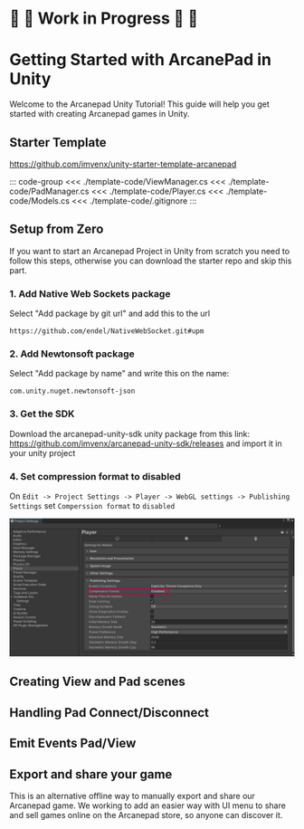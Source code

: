 # 🚧 👷 Work in Progress 👷 🚧
##
# Getting Started with ArcanePad in Unity

Welcome to the Arcanepad Unity Tutorial! This guide will help you get started with creating Arcanepad games in Unity.

## Starter Template

<YoutubeEmbed video-id="27YDLVHISog" />

https://github.com/imvenx/unity-starter-template-arcanepad

::: code-group
<<< ./template-code/ViewManager.cs
<<< ./template-code/PadManager.cs
<<< ./template-code/Player.cs
<<< ./template-code/Models.cs
<<< ./template-code/.gitignore
:::

## Setup from Zero

If you want to start an Arcanepad Project in Unity from scratch you need to follow this steps, otherwise you can download the starter repo and skip this part.

<YoutubeEmbed video-id="3Ehlu9WlKwU" />

### 1. Add Native Web Sockets package
Select "Add package by git url" and add this to the url
```
https://github.com/endel/NativeWebSocket.git#upm
```

### 2. Add Newtonsoft package
Select "Add package by name" and write this on the name:
```
com.unity.nuget.newtonsoft-json
```

### 3. Get the SDK
Download the arcanepad-unity-sdk unity package from this link: https://github.com/imvenx/arcanepad-unity-sdk/releases and import it in your unity project

### 4. Set compression format to disabled
On `Edit -> Project Settings -> Player -> WebGL settings -> Publishing Settings` set `Comperssion format` to `disabled` 

<img src="./comperssion-format.png" />


## Creating View and Pad scenes

<YoutubeEmbed video-id="-rUw5gDRr8A" />


## Handling Pad Connect/Disconnect

<YoutubeEmbed video-id="VDSHRuETyhc" />


## Emit Events Pad/View

<YoutubeEmbed video-id="SdOOWm9KTlw" />

## Export and share your game

This is an alternative offline way to manually export and share our Arcanepad game. We working to add an
easier way with UI menu to share and sell games online on the Arcanepad store, so anyone can discover it.

<YoutubeEmbed video-id="srqW1jga7aA" />